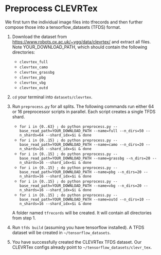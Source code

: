 # Preprocess CLEVRTex

We first turn the individual image files into tfrecords and then further
compose those into a tensorflow_datasets (TFDS) format.

1. Download the dataset from https://www.robots.ox.ac.uk/~vgg/data/clevrtex/ and extract all files.
Note YOUR_DOWNLOAD_PATH, which should contain the following directories:

    * `clevrtex_full`
    * `clevrtex_camo`
    * `clevrtex_grassbg`
    * `clevrtex_pbg`
    * `clevrtex_vbg`
    * `clevrtex_outd`

2. `cd` your terminal into `datasets/clevrtex`.

3. Run `preprocess.py` for all splits. The following commands run either 64 or 16 preprocessor scripts in parallel. Each script creates a single TFDS shard.

    * `for i in {0..63} ; do python preprocess.py --base_read_path=YOUR_DOWNLOAD_PATH --name=full --n_dirs=50 --n_shards=64 --shard_idx=$i & done`
    * `for i in {0..15} ; do python preprocess.py --base_read_path=YOUR_DOWNLOAD_PATH --name=camo --n_dirs=20 --n_shards=16 --shard_idx=$i & done`
    * `for i in {0..15} ; do python preprocess.py --base_read_path=YOUR_DOWNLOAD_PATH --name=grassbg --n_dirs=20 --n_shards=16 --shard_idx=$i & done`
    * `for i in {0..15} ; do python preprocess.py --base_read_path=YOUR_DOWNLOAD_PATH --name=pbg --n_dirs=20 --n_shards=16 --shard_idx=$i & done`
    * `for i in {0..15} ; do python preprocess.py --base_read_path=YOUR_DOWNLOAD_PATH --name=vbg --n_dirs=20 --n_shards=16 --shard_idx=$i & done`
    * `for i in {0..15} ; do python preprocess.py --base_read_path=YOUR_DOWNLOAD_PATH --name=outd --n_dirs=10 --n_shards=16 --shard_idx=$i & done`

    A folder named `tfrecords` will be created. It will contain all directories from step 1.

4. Run `tfds build` (assuming you have tensorflow installed). A TFDS dataset will be created in `~/tensorflow_datasets`.

5. You have successfully created the CLEVRTex TFDS dataset. Our CLEVRTex configs already point to `~/tensorflow_datasets/clevr_tex`.